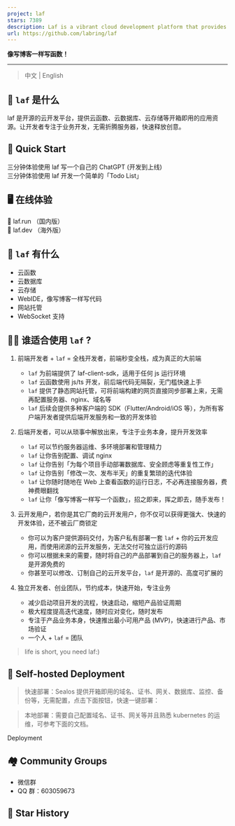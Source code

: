 ```yaml
---
project: laf
stars: 7389
description: Laf is a vibrant cloud development platform that provides essential tools like cloud functions, databases, and storage solutions. It enables developers to quickly unleash their creativity and bring innovative ideas to life with ease.
url: https://github.com/labring/laf
---
```


**像写博客一样写函数！**

* * *

> 中文 | English

👀 `laf` 是什么
------------

laf 是开源的云开发平台，提供云函数、云数据库、云存储等开箱即用的应用资源。让开发者专注于业务开发，无需折腾服务器，快速释放创意。

🚀 Quick Start
--------------

三分钟体验使用 laf 写一个自己的 ChatGPT (开发到上线)  
三分钟体验使用 laf 开发一个简单的「Todo List」

🖥 在线体验
-------

🎉 laf.run （国内版）  
🎉 laf.dev （海外版）

🎉 `laf` 有什么
------------

-   云函数
-   云数据库
-   云存储
-   WebIDE，像写博客一样写代码
-   网站托管
-   WebSocket 支持

👨‍💻 谁适合使用 `laf` ?
-------------------

1.  前端开发者 + `laf` = 全栈开发者，前端秒变全栈，成为真正的大前端
    
    -   `laf` 为前端提供了 laf-client-sdk，适用于任何 js 运行环境
    -   `laf` 云函数使用 js/ts 开发，前后端代码无隔裂，无门槛快速上手
    -   `laf` 提供了静态网站托管，可将前端构建的网页直接同步部署上来，无需再配置服务器、nginx、域名等
    -   `laf` 后续会提供多种客户端的 SDK（Flutter/Android/iOS 等），为所有客户端开发者提供后端开发服务和一致的开发体验
2.  后端开发者，可以从琐事中解放出来，专注于业务本身，提升开发效率
    
    -   `laf` 可以节约服务器运维、多环境部署和管理精力
    -   `laf` 让你告别配置、调试 nginx
    -   `laf` 让你告别「为每个项目手动部署数据库、安全顾虑等重复性工作」
    -   `laf` 让你告别「修改一次、发布半天」的重复繁琐的迭代体验
    -   `laf` 让你随时随地在 Web 上查看函数的运行日志，不必再连接服务器，费神费眼翻找
    -   `laf` 让你「像写博客一样写一个函数」，招之即来，挥之即去，随手发布！
3.  云开发用户，若你是其它厂商的云开发用户，你不仅可以获得更强大、快速的开发体验，还不被云厂商锁定
    
    -   你可以为客户提供源码交付，为客户私有部署一套 `laf` + 你的云开发应用，而使用闭源的云开发服务，无法交付可独立运行的源码
    -   你可以根据未来的需要，随时将自己的产品部署到自己的服务器上，`laf` 是开源免费的
    -   你甚至可以修改、订制自己的云开发平台，`laf` 是开源的、高度可扩展的
4.  独立开发者、创业团队，节约成本，快速开始，专注业务
    
    -   减少启动项目开发的流程，快速启动，缩短产品验证周期
    -   极大程度提高迭代速度，随时应对变化，随时发布
    -   专注于产品业务本身，快速推出最小可用产品 (MVP)，快速进行产品、市场验证
    -   一个人 + `laf` = 团队

> life is short, you need laf:)

🎉 Self-hosted Deployment
-------------------------

> 快速部署：Sealos 提供开箱即用的域名、证书、网关、数据库、监控、备份等，无需配置，点击下面按钮，快速一键部署：

> 本地部署：需要自己配置域名、证书、网关等并且熟悉 kubernetes 的运维，可参考下面的文档。

Deployment

🏘️ Community Groups
--------------------

-   微信群
-   QQ 群：603059673

🌟 Star History
---------------
